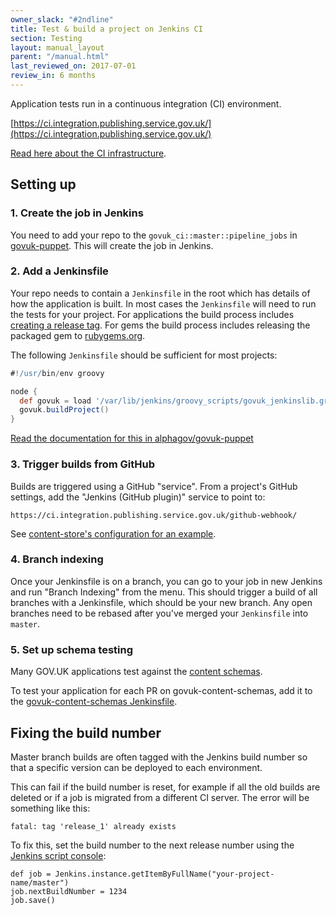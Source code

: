 ```yaml
---
owner_slack: "#2ndline"
title: Test & build a project on Jenkins CI
section: Testing
layout: manual_layout
parent: "/manual.html"
last_reviewed_on: 2017-07-01
review_in: 6 months
---
```


Application tests run in a continuous integration (CI) environment.

[https://ci.integration.publishing.service.gov.uk/](https://ci.integration.publishing.service.gov.uk/)

[Read here about the CI infrastructure](/manual/jenkins-ci.html).

## Setting up

### 1. Create the job in Jenkins

You need to add your repo to the `govuk_ci::master::pipeline_jobs` in [govuk-puppet][pipeline_jobs]. This will create the job in Jenkins.

[pipeline_jobs]: https://github.com/alphagov/govuk-puppet/blob/master/hieradata/common.yaml

### 2. Add a Jenkinsfile

Your repo needs to contain a `Jenkinsfile` in the root which has
details of how the application is built. In most cases the `Jenkinsfile` will need to run the tests for your project. For applications the build process includes [creating a release tag](/manual/deploying.html). For gems the build process includes releasing the packaged gem to [rubygems.org](https://rubygems.org).

The following `Jenkinsfile` should be sufficient for most projects:

```groovy
#!/usr/bin/env groovy

node {
  def govuk = load '/var/lib/jenkins/groovy_scripts/govuk_jenkinslib.groovy'
  govuk.buildProject()
}
```

[Read the documentation for this in alphagov/govuk-puppet][puppet-x]

[puppet-x]: https://github.com/alphagov/govuk-puppet/blob/master/modules/govuk_jenkins/files/var/lib/jenkins/groovy_scripts/govuk_jenkinslib.groovy

### 3. Trigger builds from GitHub

Builds are triggered using a GitHub "service". From a project's GitHub
settings, add the "Jenkins (GitHub plugin)" service to point to:

```
https://ci.integration.publishing.service.gov.uk/github-webhook/
```

See [content-store's configuration for an example][example].

[example]: https://github.com/alphagov/content-store/settings/hooks/1995352

### 4. Branch indexing

Once your Jenkinsfile is on a branch, you can go to your job in new Jenkins and
run "Branch Indexing" from the menu. This should trigger a build of all branches
with a Jenkinsfile, which should be your new branch. Any open branches need to be rebased after you've merged your `Jenkinsfile` into `master`.

### 5. Set up schema testing

Many GOV.UK applications test against the
[content schemas](https://github.com/alphagov/govuk-content-schemas/).

To test your application for each PR on govuk-content-schemas, add it to the [govuk-content-schemas
Jenkinsfile](https://github.com/alphagov/govuk-content-schemas/blob/master/Jenkinsfile).

## Fixing the build number

Master branch builds are often tagged with the Jenkins build number so that a
specific version can be deployed to each environment.

This can fail if the build number is reset, for example if all the old builds
are deleted or if a job is migrated from a different CI server. The error will
be something like this:

```
fatal: tag 'release_1' already exists
```

To fix this, set the build number to the next release number using the [Jenkins
script console](https://ci.integration.publishing.service.gov.uk/script):

```
def job = Jenkins.instance.getItemByFullName("your-project-name/master")
job.nextBuildNumber = 1234
job.save()
```
